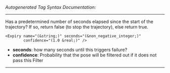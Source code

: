 _Autogenerated Tag Syntax Documentation:_

---
Has a predetermined number of seconds elapsed since the start of the trajectory? If so, return false (to stop the trajectory), else return true.

```
<Expiry name="(&string;)" seconds="(&non_negative_integer;)"
        confidence="(1.0 &real;)" />
```

-   **seconds**: how many seconds until this triggers failure?
-   **confidence**: Probability that the pose will be filtered out if it does not pass this Filter

---
